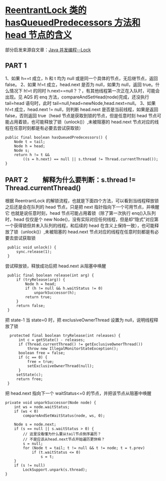 # [ReentrantLock 类的 hasQueuedPredecessors 方法和 head 节点的含义](https://www.cnblogs.com/kumu/p/10659835.html)

部分启发来源自文章：[Java 并发编程--Lock](https://www.cnblogs.com/zaizhoumo/p/7756310.html)

## PART 1

1、如果 h==t 成立，h 和 t 均为 null 或是同一个具体的节点，无后继节点，返回 false。
2、如果 h!=t 成立，head.next 是否为 null，如果为 null，返回 true。什么情况下 h!=t 的同时 h.next==null？？，有其他线程第一次正在入队时，可能会出现。见 AQS 的 enq 方法，compareAndSetHead(node)完成，还没执行 tail=head 语句时，此时 tail=null,head=newNode,head.next=null。
3、如果 h!=t 成立，head.next != null，则判断 head.next 是否是当前线程，如果是返回 false，否则返回 true（head 节点是获取到锁的节点，但是任意时刻 head 节点可能占用着锁，也可能释放了锁（unlock()）,未被阻塞的 head.next 节点对应的线程在任意时刻都是有必要去尝试获取锁）

```
public final boolean hasQueuedPredecessors() {
    Node t = tail;
    Node h = head;
    Node s;
    return h != t &&
        ((s = h.next) == null || s.thread != Thread.currentThread());
}
```

## PART 2 　　解释为什么要判断：s.thread != Thread.currentThread()

根据 ReentrantLock 的解锁流程，也就是下面四个方法，可以看到当线程释放锁之后还是会在队列的 head 节点，只是把 next 指针指向下一个可用节点，并唤醒它
也就是说任意时刻，head 节点可能占用着锁（除了第一次执行 enq()入队列时，head 仅仅是个 new Node()，没有实际对应任何线程，但是却“隐式”对应第一个获得锁但并未入队列的线程，和后续的 head 在含义上保持一致），也可能释放了锁（unlock()）,未被阻塞的 head.next 节点对应的线程在任意时刻都是有必要去尝试获取锁

```
 public void unlock() {
     sync.release(1);
 }
```

尝试释放锁，释放成功后把 head.next 从阻塞中唤醒

```
 public final boolean release(int arg) {
     if (tryRelease(arg)) {
         Node h = head;
         if (h != null && h.waitStatus != 0)
             unparkSuccessor(h);
         return true;
     }
     return false;
 }
```

把 state-1
当 state=0 时，把 exclusiveOwnerThread 设置为 null，说明线程释放了锁

```
  protected final boolean tryRelease(int releases) {
      int c = getState() - releases;
      if (Thread.currentThread() != getExclusiveOwnerThread())
          throw new IllegalMonitorStateException();
      boolean free = false;
      if (c == 0) {
          free = true;
          setExclusiveOwnerThread(null);
      }
     setState(c);
     return free;
 }
```

把 head.next 指向下一个 waitStatus<=0 的节点，并把该节点从阻塞中唤醒

```
private void unparkSuccessor(Node node) {
    int ws = node.waitStatus;
    if (ws < 0)
        compareAndSetWaitStatus(node, ws, 0);

    Node s = node.next;
    if (s == null || s.waitStatus > 0) {
        // 这里没看懂为什么要从tail节点倒序遍历？
        // 不是应该从head.next节点开始遍历更快嘛？
        s = null;
        for (Node t = tail; t != null && t != node; t = t.prev)
            if (t.waitStatus <= 0)
                s = t;
    }
    if (s != null)
        LockSupport.unpark(s.thread);
}
```
